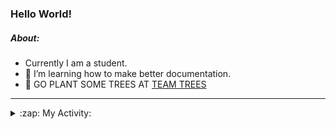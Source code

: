 ### Hello World!

##### About:
- Currently I am a student.
- 🌱 I’m learning how to make better documentation.
- 🌱 GO PLANT SOME TREES AT [TEAM TREES](https://teamtrees.org/)

---
<details>
  <summary>:zap: My Activity:</summary>
  
<!--START_SECTION:waka-->
![Code Time](http://img.shields.io/badge/Code%20Time-1%2C121%20hrs%2038%20mins-blue)

**I'm a Night 🦉** 

```text
🌞 Morning                1470 commits        ██░░░░░░░░░░░░░░░░░░░░░░░   09.46 % 
🌆 Daytime                5350 commits        █████████░░░░░░░░░░░░░░░░   34.44 % 
🌃 Evening                4447 commits        ███████░░░░░░░░░░░░░░░░░░   28.63 % 
🌙 Night                  4268 commits        ███████░░░░░░░░░░░░░░░░░░   27.47 % 
```
📅 **I'm Most Productive on Wednesday** 

```text
Monday                   2318 commits        ████░░░░░░░░░░░░░░░░░░░░░   14.92 % 
Tuesday                  1919 commits        ███░░░░░░░░░░░░░░░░░░░░░░   12.35 % 
Wednesday                3688 commits        ██████░░░░░░░░░░░░░░░░░░░   23.74 % 
Thursday                 1975 commits        ███░░░░░░░░░░░░░░░░░░░░░░   12.71 % 
Friday                   1559 commits        ███░░░░░░░░░░░░░░░░░░░░░░   10.04 % 
Saturday                 1395 commits        ██░░░░░░░░░░░░░░░░░░░░░░░   08.98 % 
Sunday                   2681 commits        ████░░░░░░░░░░░░░░░░░░░░░   17.26 % 
```


📊 **This Week I Spent My Time On** 

```text
🔥 Editors: 
VS Code                  9 hrs 37 mins       █████████████████████████   100.00 % 

🐱‍💻 Projects: 
praise                   4 hrs 30 mins       ████████████░░░░░░░░░░░░░   46.79 % 
ai                       4 hrs 29 mins       ████████████░░░░░░░░░░░░░   46.63 % 
os-lab                   25 mins             █░░░░░░░░░░░░░░░░░░░░░░░░   04.39 % 
CSF22                    11 mins             ░░░░░░░░░░░░░░░░░░░░░░░░░   01.95 % 
Unknown Project          1 min               ░░░░░░░░░░░░░░░░░░░░░░░░░   00.24 % 
```


 Last Updated on 29/04/2023 19:07:20 UTC
<!--END_SECTION:waka-->
</details>
